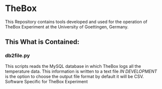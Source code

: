 # TheBox

This Repository contains tools developed and used for the operation of 
TheBox Experiment at the University of Goettingen, Germany.

## This What is Contained:

### db2file.py
This scripts reads the MySQL database in which TheBox logs all the
temperature data. This information is written to a text file
*IN DEVELOPMENT* is the option to choose the output file format by
default it will be CSV.
Software Specific for TheBox Experiment
